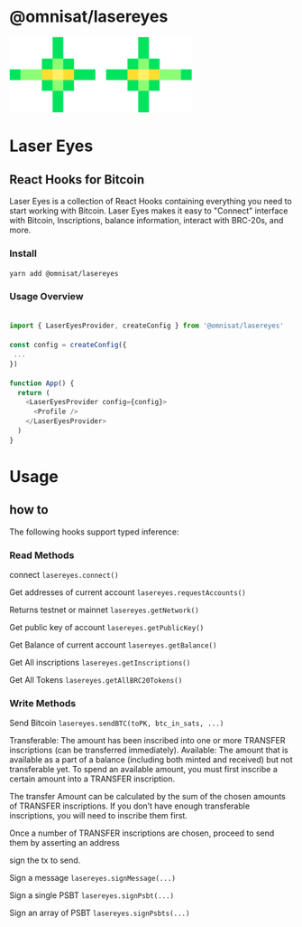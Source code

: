 # @omnisat/lasereyes
![Laser Eyes](./lasereyes.png)

# Laser Eyes 
## React Hooks for Bitcoin

Laser Eyes is a collection of React Hooks containing everything you need to start working with Bitcoin.
Laser Eyes makes it easy to "Connect" interface with Bitcoin, Inscriptions, balance information, interact with BRC-20s, and more.

### Install

```yarn add @omnisat/lasereyes```

### Usage Overview
```javascript

import { LaserEyesProvider, createConfig } from '@omnisat/lasereyes'

const config = createConfig({
 ...
})
 
function App() {
  return (
    <LaserEyesProvider config={config}>
      <Profile />
    </LaserEyesProvider>
  )
}
```

# Usage
## how to

The following hooks support typed inference:

### Read Methods

connect
```lasereyes.connect()```

Get addresses of current account
```lasereyes.requestAccounts()```

Returns testnet or mainnet
```lasereyes.getNetwork()```

Get public key of account
```lasereyes.getPublicKey()```

Get Balance of current account
```lasereyes.getBalance()```

Get All inscriptions
```lasereyes.getInscriptions()```

Get All Tokens
```lasereyes.getAllBRC20Tokens()```

### Write Methods

Send Bitcoin
```lasereyes.sendBTC(toPK, btc_in_sats, ...)```

Transferable: The amount has been inscribed into one or more TRANSFER inscriptions (can be transferred immediately).
Available: The amount that is available as a part of a balance (including both minted and received) but not transferable yet.
To spend an available amount, you must first inscribe a certain amount into a TRANSFER inscription.

The transfer Amount can be calculated by the sum of the chosen amounts of TRANSFER inscriptions.
If you don’t have enough transferable inscriptions, you will need to inscribe them first.

Once a number of TRANSFER inscriptions are chosen, proceed to send them by asserting an address

sign the tx to send.

Sign a message
```lasereyes.signMessage(...)```

Sign a single PSBT
```lasereyes.signPsbt(...)```

Sign an array of PSBT
```lasereyes.signPsbts(...)```

